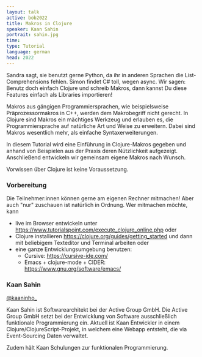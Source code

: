 ```yaml
---
layout: talk
active: bob2022
title: Makros in Clojure
speaker: Kaan Sahin
portrait: sahin.jpg
time: 
type: Tutorial
language: german
head: 2022
---
```


Sandra sagt, sie benutzt gerne Python, da ihr in anderen Sprachen die
List-Comprehensions fehlen. Simon findet C# toll, wegen async. Wir
sagen: Benutz doch einfach Clojure und schreib Makros, dann kannst Du
diese Features einfach als Libraries importieren!

Makros aus gängigen Programmiersprachen, wie beispielsweise
Präprozessormakros in C++, werden dem Makrobegriff nicht gerecht. In
Clojure sind Makros ein mächtiges Werkzeug und erlauben es, die
Programmiersprache auf natürliche Art und Weise zu erweitern. Dabei
sind Makros wesentlich mehr, als einfache Syntaxerweiterungen.

In diesem Tutorial wird eine Einführung in Clojure-Makros gegeben und
anhand von Beispielen aus der Praxis deren Nützlichkeit
aufgezeigt. Anschließend entwickeln wir gemeinsam eigene Makros nach
Wunsch.

Vorwissen über Clojure ist keine Voraussetzung.

### Vorbereitung

Die Teilnehmer:innen können gerne am eigenen Rechner mitmachen! Aber
auch "nur" zuschauen ist natürlich in Ordnung. Wer mitmachen möchte,
kann

- live im Browser entwickeln unter
  https://www.tutorialspoint.com/execute_clojure_online.php oder
- Clojure installieren
  https://clojure.org/guides/getting_started und dann mit beliebigem
  Texteditor und Terminal arbeiten oder
- eine ganze Entwicklungsumgebung benutzen:
  - Cursive: https://cursive-ide.com/
  - Emacs + clojure-mode + CIDER: https://www.gnu.org/software/emacs/

### Kaan Sahin

[@kaaninho_](https://twitter.com/kaaninho_)

Kaan Sahin ist Softwarearchitekt bei der Active Group GmbH. Die Active
Group GmbH setzt bei der Entwicklung von Software ausschließlich
funktionale Programmierung ein. Aktuell ist Kaan Entwickler in einem
Clojure/ClojureScript-Projekt, in welchem eine Webapp entsteht, die
via Event-Sourcing Daten verwaltet.

Zudem hält Kaan Schulungen zur funktionalen Programmierung.
